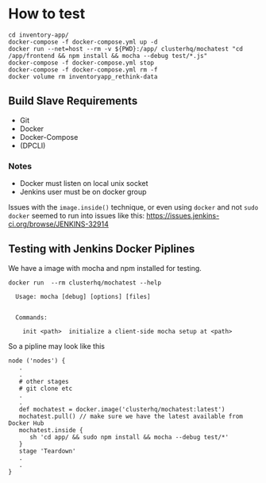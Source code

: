 # How to test

```
cd inventory-app/
docker-compose -f docker-compose.yml up -d
docker run --net=host --rm -v ${PWD}:/app/ clusterhq/mochatest "cd /app/frontend && npm install && mocha --debug test/*.js"
docker-compose -f docker-compose.yml stop
docker-compose -f docker-compose.yml rm -f
docker volume rm inventoryapp_rethink-data
```

## Build Slave Requirements 

- Git
- Docker 
- Docker-Compose
- (DPCLI)

### Notes

- Docker must listen on local unix socket
- Jenkins user must be on docker group

Issues with the `image.inside()` technique, 
or even using `docker` and not `sudo docker`
seemed to run into issues like this: 
https://issues.jenkins-ci.org/browse/JENKINS-32914


## Testing with Jenkins Docker Piplines

We have a image with mocha and npm installed for testing.

```
docker run  --rm clusterhq/mochatest --help

  Usage: mocha [debug] [options] [files]


  Commands:

    init <path>  initialize a client-side mocha setup at <path>
```

So a pipline may look like this

```
node ('nodes') {
   .
   .
   # other stages
   # git clone etc
   .
   .
   def mochatest = docker.image('clusterhq/mochatest:latest')
   mochatest.pull() // make sure we have the latest available from Docker Hub
   mochatest.inside {
      sh 'cd app/ && sudo npm install && mocha --debug test/*'
   }
   stage 'Teardown'
   .
   .
}
```

